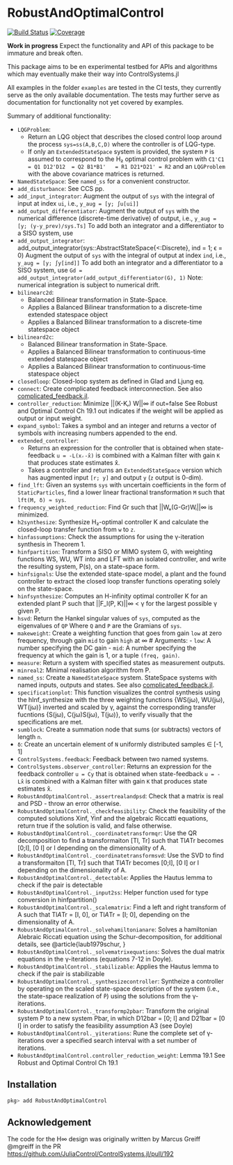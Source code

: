 # RobustAndOptimalControl

[![Build Status](https://github.com/JuliaControl/RobustAndOptimalControl.jl/workflows/CI/badge.svg)](https://github.com/JuliaControl/RobustAndOptimalControl.jl/actions)
[![Coverage](https://codecov.io/gh/JuliaControl/RobustAndOptimalControl.jl/branch/master/graph/badge.svg)](https://codecov.io/gh/JuliaControl/RobustAndOptimalControl.jl)



**Work in progress** Expect the functionality and API of this package to be immature and break often.


This package aims to be en experimental testbed for APIs and algorithms which may eventually make their way into ControlSystems.jl

All examples in the folder `examples` are tested in the CI tests, they currently serve as the only available documentation. The tests may further serve as documentation for functionality not yet covered by examples.

Summary of additional functionality:
- `LQGProblem`:
  + Return an LQG object that describes the closed control loop around the process `sys=ss(A,B,C,D)` where the controller is of LQG-type.
  + If only an `ExtendedStateSpace` system is provided, the system `P` is assumed to correspond to the H₂ optimal control problem with ``` C1'C1    = Q1 D12'D12  = Q2 B1*B1'   = R1 D21*D21' = R2 ``` and an `LQGProblem` with the above covariance matrices is returned.
- `NamedStateSpace`: See `named_ss` for a convenient constructor.
- `add_disturbance`: See CCS pp.
- `add_input_integrator`: Augment the output of `sys` with the integral of input at index `ui`, i.e.,  `y_aug = [y; ∫u[ui]]` 
- `add_output_differentiator`: Augment the output of `sys` with the numerical difference (discrete-time derivative) of output, i.e., `y_aug = [y; (y-y_prev)/sys.Ts]` To add both an integrator and a differentiator to a SISO system, use ``` ``` 
- `add_output_integrator`: add_output_integrator(sys::AbstractStateSpace{<:Discrete}, ind = 1; ϵ = 0) Augment the output of `sys` with the integral of output at index `ind`, i.e.,  `y_aug = [y; ∫y[ind]]` To add both an integrator and a differentiator to a SISO system, use ``` Gd = add_output_integrator(add_output_differentiator(G), 1) ``` Note: numerical integration is subject to numerical drift.
- `bilinearc2d`:
  + Balanced Bilinear transformation in State-Space.
  + Applies a Balanced Bilinear transformation to a discrete-time extended statespace object 
  + Applies a Balanced Bilinear transformation to a discrete-time statespace object 
- `bilineard2c`:
  + Balanced Bilinear transformation in State-Space.
  + Applies a Balanced Bilinear transformation to continuous-time extended statespace object 
  + Applies a Balanced Bilinear transformation to continuous-time statespace object 
- `closedloop`: Closed-loop system as defined in Glad and Ljung eq.
- `connect`: Create complicated feedback interconnection. See also [complicated_feedback.jl](https://github.com/JuliaControl/RobustAndOptimalControl.jl/blob/master/examples/complicated_feedback.jl).
- `controller_reduction`: Minimize    ||(K-Kᵣ) W||∞ if out=false See Robust and Optimal Control Ch 19.1 out indicates if the weight will be applied as output or input weight.
- `expand_symbol`: Takes a symbol and an integer and returns a vector of symbols with increasing numbers appended to the end.
- `extended_controller`:
  + Returns an expression for the controller that is obtained when state-feedback `u = -L(xᵣ-x̂)` is combined with a Kalman filter with gain `K` that produces state estimates x̂.
  + Takes a controller and returns an `ExtendedStateSpace` version which has augmented input `[r; y]` and output `y` (`z` output is 0-dim).
- `find_lft`: Given an systems `sys` with uncertain coefficients in the form of `StaticParticles`, find a lower linear fractional transformation `M` such that `lft(M, δ) ≈ sys`.
- `frequency_weighted_reduction`: Find Gr such that ||Wₒ(G-Gr)Wᵢ||∞ is minimized.
- `h2synthesize`: Synthesize H₂-optimal controller K and calculate the closed-loop transfer function from `w` to `z`.
- `hinfassumptions`: Check the assumptions for using the γ-iteration synthesis in Theorem 1.
- `hinfpartition`: Transform a SISO or MIMO system G, with weighting functions WS, WU, WT into and LFT with an isolated controller, and write the resulting system, P(s), on a state-space form.
- `hinfsignals`: Use the extended state-space model, a plant and the found controller to extract the closed loop transfer functions operating solely on the state-space.
- `hinfsynthesize`: Computes an H-infinity optimal controller K for an extended plant P such that ||F_l(P, K)||∞ < γ for the largest possible γ given P.
- `hsvd`: Return the Hankel singular values of `sys`, computed as the eigenvalues of `QP` Where `Q` and `P` are the Gramians of `sys`.
- `makeweight`: Create a weighting function that goes from gain `low` at zero frequency, through gain `mid` to gain `high` at ∞ # Arguments: - `low`: A number specifying the DC gain  - `mid`: A number specifying the frequency at which the gain is 1, or a tuple `(freq, gain)`.
- `measure`: Return a system with specified states as measurement outputs.
- `minreal2`: Minimal realisation algorithm from P.
- `named_ss`: Create a `NamedStateSpace` system. StateSpace systems with named inputs, outputs and states. See also [complicated_feedback.jl](https://github.com/JuliaControl/RobustAndOptimalControl.jl/blob/master/examples/complicated_feedback.jl).
- `specificationplot`: This function visualizes the control synthesis using the hInf_synthesize with the three weighting functions {WS(jω), WU(jω), WT(jω)} inverted and scaled by γ, against the corresponding transfer fucntions {S(jω), C(jω)S(jω), T(jω)}, to verify visually that the specifications are met.
- `sumblock`: Create a summation node that sums (or subtracts) vectors of length `n`.
- `δ`: Create an uncertain element of `N` uniformly distributed samples ∈ [-1, 1] 
- `ControlSystems.feedback`: Feedback between two named systems.
- `ControlSystems.observer_controller`: Returns an expression for the feedback controller `u = Cy` that is obtained when state-feedback `u = -Lx̂` is combined with a Kalman filter with gain `K` that produces state estimates x̂.
- `RobustAndOptimalControl._assertrealandpsd`: Check that a matrix is real and PSD - throw an error otherwise.
- `RobustAndOptimalControl._checkfeasibility`: Check the feasibility of the computed solutions Xinf, Yinf and the algebraic Riccatti equations, return true if the solution is valid, and false otherwise.
- `RobustAndOptimalControl._coordinatetransformqr`: Use the QR decomposition to find a transformaiton [Tl, Tr] such that Tl*A*Tr becomes [0;I], [0 I] or I depending on the dimensionality of A.
- `RobustAndOptimalControl._coordinatetransformsvd`: Use the SVD to find a transformaiton [Tl, Tr] such that Tl*A*Tr becomes [0;I], [0 I] or I depending on the dimensionality of A.
- `RobustAndOptimalControl._detectable`: Applies the Hautus lemma to check if the pair is detectable 
- `RobustAndOptimalControl._input2ss`: Helper function used for type conversion in hinfpartition() 
- `RobustAndOptimalControl._scalematrix`: Find a left and right transform of A such that Tl*A*Tr = [I, 0], or Tl*A*Tr = [I; 0], depending on the dimensionality of A.
- `RobustAndOptimalControl._solvehamiltonianare`: Solves a hamiltonian Alebraic Riccati equation using the Schur-decomposition, for additional details, see   @article{laub1979schur,   } 
- `RobustAndOptimalControl._solvematrixequations`: Solves the dual matrix equations in the γ-iterations (equations 7-12 in Doyle).
- `RobustAndOptimalControl._stabilizable`: Applies the Hautus lemma to check if the pair is stabilizable 
- `RobustAndOptimalControl._synthesizecontroller`: Syntheize a controller by operating on the scaled state-space description of the system (i.e., the state-space realization of `P̄`) using the solutions from the γ-iterations.
- `RobustAndOptimalControl._transformp2pbar`: Transform the original system P to a new system Pbar, in which D12bar = [0; I] and D21bar = [0 I] in order to satisfy the feasibility assumption A3 (see Doyle) 
- `RobustAndOptimalControl._γiterations`: Rune the complete set of γ-iterations over a specified search interval with a set number of iterations.
- `RobustAndOptimalControl.controller_reduction_weight`: Lemma 19.1 See Robust and Optimal Control Ch 19.1 


## Installation
```julia
pkg> add RobustAndOptimalControl
```
## Acknowledgement
The code for the H∞ design was originally written by Marcus Greiff @mgreiff in the PR https://github.com/JuliaControl/ControlSystems.jl/pull/192 